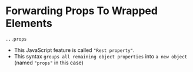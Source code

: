 # Forwarding Props To Wrapped Elements

`...props`

-   This JavaScript feature is called `"Rest property"`.
-   This syntax `groups all remaining object properties` into `a new object` (named `"props"` in this case)
